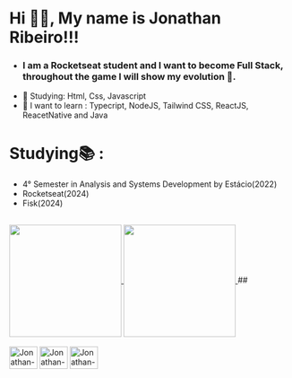 <h1>Hi 👋🏼, My name is Jonathan Ribeiro!!!</h1>

   - <h3>I am a Rocketseat student and I want to become Full Stack, throughout the game I will show my evolution 🚀.</h3>
   - 🌱 Studying: Html, Css, Javascript
   - 📜 I want to learn : Typecript, NodeJS, Tailwind CSS, ReactJS, ReacetNative and Java
  ##
  <h1>Studying📚 :</h1>
   
  - 4° Semester in Analysis and Systems Development by Estácio(2022)
  - Rocketseat(2024)
  - Fisk(2024)
  ##

 <a href="https://github.com/JonathanRibeiro239">
  <img height=200 align="center" src="https://github-readme-stats.vercel.app/api?username=JonathanRibeiro239" />
</a>
<a href="https://github.com/JonathanRibeiro239">
  <img height=200 align="center" src="https://github-readme-stats.vercel.app/api/top-langs?username=JonathanRibeiro239&layout=compact&langs_count=8&card_width=320" />
</a>
  ##
  <div style="display: inline_block"><br>
       <img align="center" alt="Jonathan-Ribeiro" height="40" width="50" src="https://cdn.jsdelivr.net/gh/devicons/devicon@latest/icons/html5/html5-original.svg" />
       <img align="center" alt="Jonathan-Ribeiro" height="40" width="50" src="https://cdn.jsdelivr.net/gh/devicons/devicon@latest/icons/css3/css3-original.svg" />
       <img  align="center" alt="Jonathan-Ribeiro" height="40" width="50" src="https://cdn.jsdelivr.net/gh/devicons/devicon@latest/icons/javascript/javascript-original.svg" />
       
          
  </div>
          
          
              
          
          


